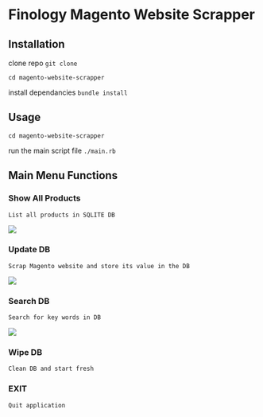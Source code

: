 # Finology Magento Website Scrapper

## Installation

clone repo `git clone `

`cd magento-website-scrapper` 

install dependancies `bundle install`


## Usage

`cd magento-website-scrapper` 

run the main script file `./main.rb`


## Main Menu Functions

### Show All Products

	List all products in SQLITE DB

![](showAll.gif)	

### Update DB

  	Scrap Magento website and store its value in the DB

![](update.gif)	

### Search DB

  	Search for key words in DB

![](search.gif)	

### Wipe DB

  	Clean DB and start fresh

### EXIT

  	Quit application

